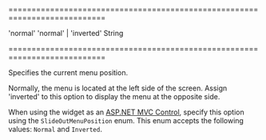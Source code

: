 <!--**
/*-------------------------------------------
    Auto-generated file. Do not modify.
-------------------------------------------

**-->
===========================================================================
<!--default-->'normal'<!--/default-->
<!--acceptValues-->'normal' | 'inverted'<!--/acceptValues-->
<!--type-->String<!--/type-->
===========================================================================

<!--shortDescription-->
Specifies the current menu position.
<!--/shortDescription-->

<!--fullDescription-->
Normally, the menu is located at the left side of the screen. Assign 'inverted' to this option to display the menu at the opposite side.

When using the widget as an [ASP.NET MVC Control](/Documentation/Guide/ASP.NET_MVC_Controls/Fundamentals/), specify this option using the `SlideOutMenuPosition` enum. This enum accepts the following values: `Normal` and `Inverted`.
<!--/fullDescription-->